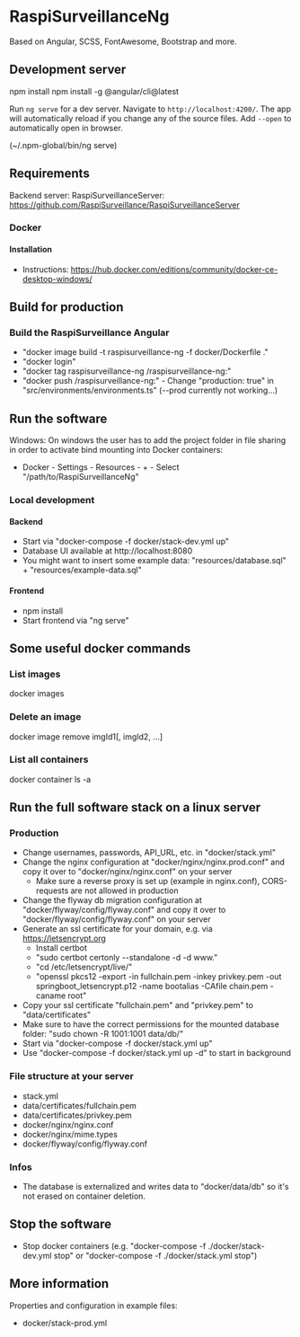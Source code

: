 # RaspiSurveillanceNg

Based on Angular, SCSS, FontAwesome, Bootstrap and more.

## Development server

npm install
npm install -g @angular/cli@latest

Run `ng serve` for a dev server. Navigate to `http://localhost:4200/`. The app will automatically reload if you change any of the source files. Add `--open` to automatically open in browser.

(~/.npm-global/bin/ng serve)

## Requirements

Backend server: RaspiSurveillanceServer: https://github.com/RaspiSurveillance/RaspiSurveillanceServer

### Docker

#### Installation

- Instructions: https://hub.docker.com/editions/community/docker-ce-desktop-windows/

## Build for production

### Build the RaspiSurveillance Angular

- "docker image build -t raspisurveillance-ng -f docker/Dockerfile ."
- "docker login"
- "docker tag raspisurveillance-ng <dockerName>/raspisurveillance-ng:<version>"
- "docker push <dockerName>/raspisurveillance-ng:<version>"
- Change "production: true" in "src/environments/environments.ts" (--prod currently not working...)

## Run the software

Windows: On windows the user has to add the project folder in file sharing in order to activate bind mounting into Docker containers:

- Docker - Settings - Resources - + - Select "/path/to/RaspiSurveillanceNg"

### Local development

#### Backend

- Start via "docker-compose -f docker/stack-dev.yml up"
- Database UI available at http://localhost:8080
- You might want to insert some example data: "resources/database.sql" + "resources/example-data.sql"

#### Frontend

- npm install
- Start frontend via "ng serve"

## Some useful docker commands

### List images

docker images

### Delete an image

docker image remove imgId1[, imgId2, ...]

### List all containers

docker container ls -a

## Run the full software stack on a linux server

### Production

- Change usernames, passwords, API_URL, etc. in "docker/stack.yml"
- Change the nginx configuration at "docker/nginx/nginx.prod.conf" and copy it over to "docker/nginx/nginx.conf" on your server
    - Make sure a reverse proxy is set up (example in nginx.conf), CORS-requests are not allowed in production
- Change the flyway db migration configuration at "docker/flyway/config/flyway.conf" and copy it over to "docker/flyway/config/flyway.conf" on your server
- Generate an ssl certificate for your domain, e.g. via https://letsencrypt.org
    - Install certbot
    - "sudo certbot certonly --standalone -d <yourDomain> -d www.<yourDomain>"
    - "cd /etc/letsencrypt/live/<yourDomain>"
    - "openssl pkcs12 -export -in fullchain.pem -inkey privkey.pem -out springboot_letsencrypt.p12 -name bootalias -CAfile chain.pem -caname root"
- Copy your ssl certificate "fullchain.pem" and "privkey.pem" to "data/certificates"
- Make sure to have the correct permissions for the mounted database folder: "sudo chown -R 1001:1001 data/db/"
- Start via "docker-compose -f docker/stack.yml up"
- Use "docker-compose -f docker/stack.yml up -d" to start in background

### File structure at your server

- stack.yml
- data/certificates/fullchain.pem
- data/certificates/privkey.pem
- docker/nginx/nginx.conf
- docker/nginx/mime.types
- docker/flyway/config/flyway.conf

### Infos

- The database is externalized and writes data to "docker/data/db" so it's not erased on container deletion.

## Stop the software

- Stop docker containers (e.g. "docker-compose -f ./docker/stack-dev.yml stop" or "docker-compose -f ./docker/stack.yml stop")

## More information

Properties and configuration in example files:

* docker/stack-prod.yml
